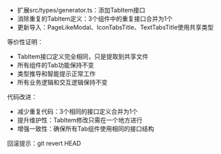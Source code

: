 - 扩展src/types/generator.ts：添加TabItem接口
- 消除重复的TabItem定义：3个组件中的重复接口合并为1个
- 更新导入：PageLikeModal、IconTabsTitle、TextTabsTitle使用共享类型

等价性证明：
- TabItem接口定义完全相同，只是提取到共享文件
- 所有组件的Tab功能保持不变
- 类型推导和智能提示正常工作
- 所有业务逻辑和交互逻辑保持不变

代码改进：
- 减少重复代码：3个相同的接口定义合并为1个
- 提升维护性：TabItem修改只需在一个地方进行
- 增强一致性：确保所有Tab组件使用相同的接口结构

回滚提示：git revert HEAD